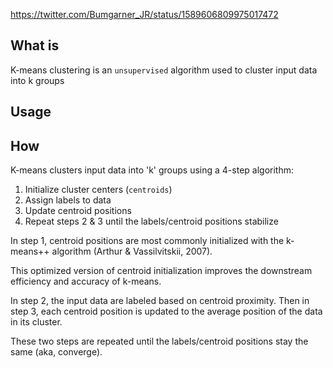 https://twitter.com/Bumgarner_JR/status/1589606809975017472

## What is
K-means clustering is an `unsupervised` algorithm used to cluster input data into k groups

## Usage


## How
K-means clusters input data into 'k' groups using a 4-step algorithm:
1. Initialize cluster centers (`centroids`)
2. Assign labels to data
3. Update centroid positions
4. Repeat steps 2 & 3 until the labels/centroid positions stabilize 

In step 1, centroid positions are most commonly initialized with the k-means++ algorithm (Arthur & Vassilvitskii, 2007). 

This optimized version of centroid initialization improves the downstream efficiency and accuracy of k-means.


In step 2, the input data are labeled based on centroid proximity. Then in step 3, each centroid position is updated to the average position of the data in its cluster.

These two steps are repeated until the labels/centroid positions stay the same (aka, converge).
